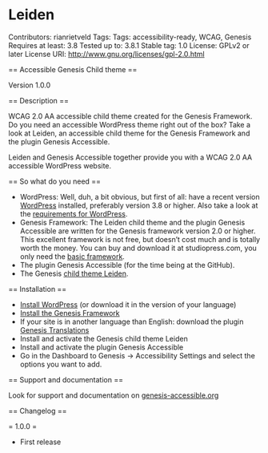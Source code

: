 Leiden
======
Contributors: rianrietveld
Tags: Tags: accessibility-ready, WCAG, Genesis
Requires at least: 3.8
Tested up to: 3.8.1
Stable tag: 1.0
License: GPLv2 or later
License URI: http://www.gnu.org/licenses/gpl-2.0.html


== Accessible Genesis Child theme ==

Version 1.0.0

== Description ==

WCAG 2.0 AA accessible child theme created for the Genesis Framework.
Do you need an accessible WordPress theme right out of the box?
Take a look at Leiden, an accessible child theme for the Genesis Framework and the plugin Genesis Accessible.

Leiden and Genesis Accessible together provide you with a WCAG 2.0 AA accessible WordPress website.

== So what do you need ==

- WordPress: Well, duh, a bit obvious, but first of all: have a recent version <a href="http://www.wordpress.org/">WordPress</a> installed, preferably version 3.8 or higher. Also take a look at the <a href="http://wordpress.org/about/requirements/">requirements for WordPress</a>.
- Genesis Framework: The Leiden child theme and the plugin Genesis Accessible are written for the Genesis framework version 2.0 or higher. This excellent framework is not free, but doesn’t cost much and is totally worth the money. You can buy and download it at studiopress.com, you only need the <a href="http://my.studiopress.com/themes/genesis/">basic framework</a>.
- The plugin Genesis Accessible (for the time being at the GitHub).
- The Genesis <a href="https://github.com/RRWD/Leiden.git">child theme Leiden</a>.

== Installation ==

- <a href="http://codex.wordpress.org/Installing_WordPress">Install WordPress</a> (or download it in the version of your language)
- <a href="http://my.studiopress.com/themes/genesis/">Install the Genesis Framework</a>
- If your site is in another language than English: download the plugin <a href="http://wordpress.org/plugins/genesis-translations/">Genesis Translations</a>
- Install and activate the Genesis child theme Leiden
- Install and activate the plugin Genesis Accessible
- Go in the Dashboard to Genesis → Accessibility Settings and select the options you want to add.

== Support and documentation ==

Look for support and documentation on <a href="http://genesis-accessible.org">genesis-accessible.org</a>

== Changelog ==

= 1.0.0 =
* First release